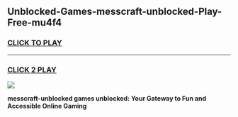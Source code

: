 
## Unblocked-Games-messcraft-unblocked-Play-Free-mu4f4
<h3>
<a href="https://premium76.site?title=messcraft-unblocked&ref=23A">CLICK TO PLAY</a></h3>
<hr>

<h3>
<a href="https://premium76.site?title=messcraft-unblocked&ref=23A">CLICK 2 PLAY</a>
  
</h3>

<a href="https://premium76.site?title=messcraft-unblocked&ref=23A"><img src="https://clearcache.store/games.png"></a>


**messcraft-unblocked games unblocked: Your Gateway to Fun and Accessible Online Gaming**
